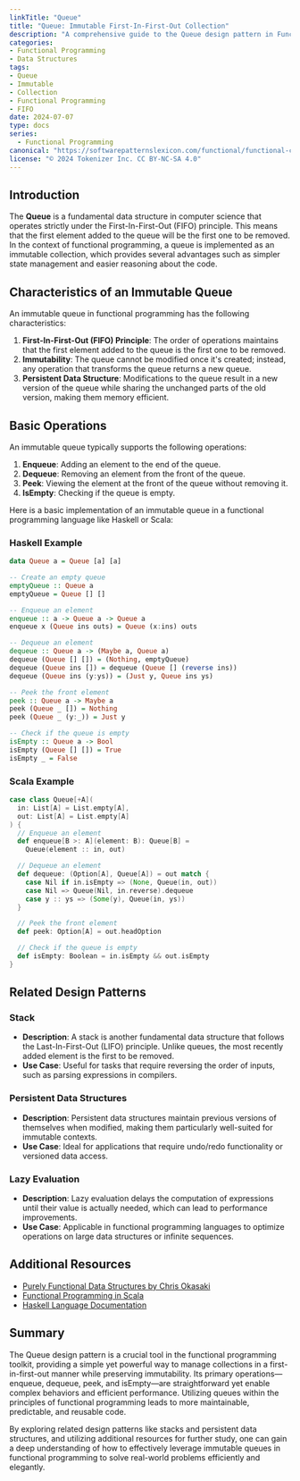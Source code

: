 ```yaml
---
linkTitle: "Queue"
title: "Queue: Immutable First-In-First-Out Collection"
description: "A comprehensive guide to the Queue design pattern in Functional Programming, an immutable collection that strictly follows the first-in-first-out (FIFO) principle."
categories:
- Functional Programming
- Data Structures
tags:
- Queue
- Immutable
- Collection
- Functional Programming
- FIFO
date: 2024-07-07
type: docs
series:
  - Functional Programming
canonical: "https://softwarepatternslexicon.com/functional/functional-collections-and-structures/specialized-structures/queue"
license: "© 2024 Tokenizer Inc. CC BY-NC-SA 4.0"
---
```



## Introduction

The **Queue** is a fundamental data structure in computer science that operates strictly under the First-In-First-Out (FIFO) principle. This means that the first element added to the queue will be the first one to be removed. In the context of functional programming, a queue is implemented as an immutable collection, which provides several advantages such as simpler state management and easier reasoning about the code.

## Characteristics of an Immutable Queue

An immutable queue in functional programming has the following characteristics:

1. **First-In-First-Out (FIFO) Principle**: The order of operations maintains that the first element added to the queue is the first one to be removed.
2. **Immutability**: The queue cannot be modified once it's created; instead, any operation that transforms the queue returns a new queue.
3. **Persistent Data Structure**: Modifications to the queue result in a new version of the queue while sharing the unchanged parts of the old version, making them memory efficient.

## Basic Operations

An immutable queue typically supports the following operations:

1. **Enqueue**: Adding an element to the end of the queue.
2. **Dequeue**: Removing an element from the front of the queue.
3. **Peek**: Viewing the element at the front of the queue without removing it.
4. **IsEmpty**: Checking if the queue is empty.

Here is a basic implementation of an immutable queue in a functional programming language like Haskell or Scala:

### Haskell Example

```haskell
data Queue a = Queue [a] [a]

-- Create an empty queue
emptyQueue :: Queue a
emptyQueue = Queue [] []

-- Enqueue an element
enqueue :: a -> Queue a -> Queue a
enqueue x (Queue ins outs) = Queue (x:ins) outs

-- Dequeue an element
dequeue :: Queue a -> (Maybe a, Queue a)
dequeue (Queue [] []) = (Nothing, emptyQueue)
dequeue (Queue ins []) = dequeue (Queue [] (reverse ins))
dequeue (Queue ins (y:ys)) = (Just y, Queue ins ys)

-- Peek the front element
peek :: Queue a -> Maybe a
peek (Queue _ []) = Nothing
peek (Queue _ (y:_)) = Just y

-- Check if the queue is empty
isEmpty :: Queue a -> Bool
isEmpty (Queue [] []) = True
isEmpty _ = False
```

### Scala Example

```scala
case class Queue[+A](
  in: List[A] = List.empty[A], 
  out: List[A] = List.empty[A]
) {
  // Enqueue an element
  def enqueue[B >: A](element: B): Queue[B] = 
    Queue(element :: in, out)

  // Dequeue an element
  def dequeue: (Option[A], Queue[A]) = out match {
    case Nil if in.isEmpty => (None, Queue(in, out))
    case Nil => Queue(Nil, in.reverse).dequeue
    case y :: ys => (Some(y), Queue(in, ys))
  }

  // Peek the front element
  def peek: Option[A] = out.headOption

  // Check if the queue is empty
  def isEmpty: Boolean = in.isEmpty && out.isEmpty
}
```

## Related Design Patterns

### Stack

- **Description**: A stack is another fundamental data structure that follows the Last-In-First-Out (LIFO) principle. Unlike queues, the most recently added element is the first to be removed.
- **Use Case**: Useful for tasks that require reversing the order of inputs, such as parsing expressions in compilers.

### Persistent Data Structures

- **Description**: Persistent data structures maintain previous versions of themselves when modified, making them particularly well-suited for immutable contexts.
- **Use Case**: Ideal for applications that require undo/redo functionality or versioned data access.

### Lazy Evaluation

- **Description**: Lazy evaluation delays the computation of expressions until their value is actually needed, which can lead to performance improvements.
- **Use Case**: Applicable in functional programming languages to optimize operations on large data structures or infinite sequences.

## Additional Resources

- [Purely Functional Data Structures by Chris Okasaki](https://www.cs.cmu.edu/~rwh/theses/okasaki.pdf)
- [Functional Programming in Scala](https://www.manning.com/books/functional-programming-in-scala)
- [Haskell Language Documentation](https://www.haskell.org/documentation/)

## Summary

The Queue design pattern is a crucial tool in the functional programming toolkit, providing a simple yet powerful way to manage collections in a first-in-first-out manner while preserving immutability. Its primary operations—enqueue, dequeue, peek, and isEmpty—are straightforward yet enable complex behaviors and efficient performance. Utilizing queues within the principles of functional programming leads to more maintainable, predictable, and reusable code.

By exploring related design patterns like stacks and persistent data structures, and utilizing additional resources for further study, one can gain a deep understanding of how to effectively leverage immutable queues in functional programming to solve real-world problems efficiently and elegantly.
